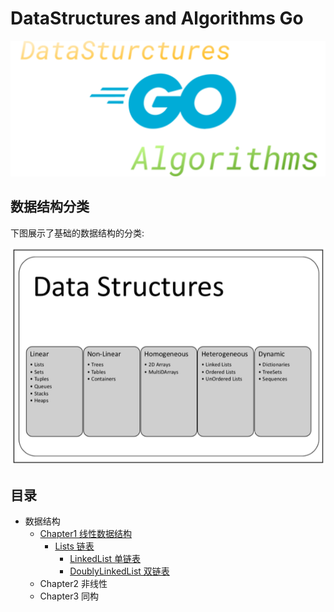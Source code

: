 # DataStructures and Algorithms Go

<div align="center">
<img src="logo/logo.svg">
</div>

## 数据结构分类

下图展示了基础的数据结构的分类:

<div align="center">
<img src="image/01.png">
</div>

## 目录

- 数据结构
  - [Chapter1 线性数据结构](/DataStructures/Chapter1-Linear/)
    - [Lists 链表](/DataStructures/Chapter1-Linear/Lists/)
      - [LinkedList 单链表](/DataStructures/Chapter1-Linear/Lists/01-LinkedList/LinkedList.md)
      - [DoublyLinkedList 双链表](/DataStructures/Chapter1-Linear/Lists/01-LinkedList/DoublyLinkedList.md)
  - Chapter2 非线性
  - Chapter3 同构
